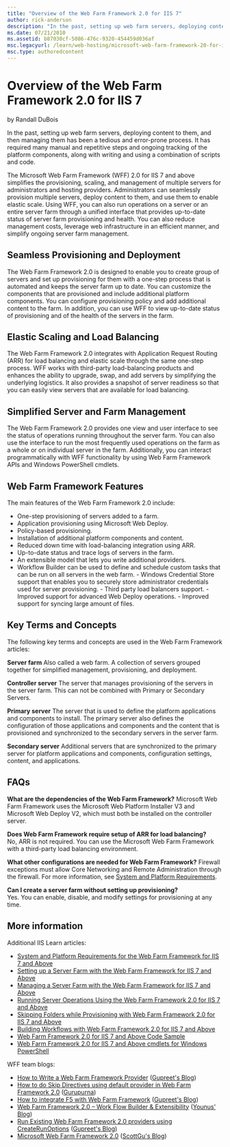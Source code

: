 ```yaml
---
title: "Overview of the Web Farm Framework 2.0 for IIS 7"
author: rick-anderson
description: "In the past, setting up web farm servers, deploying content to them, and then managing them has been a tedious and error-prone process. It has required many..."
ms.date: 07/21/2010
ms.assetid: b87030cf-5086-476c-9320-454459d036af
msc.legacyurl: /learn/web-hosting/microsoft-web-farm-framework-20-for-iis-7/overview-of-the-web-farm-framework-20-for-iis
msc.type: authoredcontent
---
```

# Overview of the Web Farm Framework 2.0 for IIS 7

by Randall DuBois

In the past, setting up web farm servers, deploying content to them, and then managing them has been a tedious and error-prone process. It has required many manual and repetitive steps and ongoing tracking of the platform components, along with writing and using a combination of scripts and code.

The Microsoft Web Farm Framework (WFF) 2.0 for IIS 7 and above simplifies the provisioning, scaling, and management of multiple servers for administrators and hosting providers. Administrators can seamlessly provision multiple servers, deploy content to them, and use them to enable elastic scale. Using WFF, you can also run operations on a server or an entire server farm through a unified interface that provides up-to-date status of server farm provisioning and health. You can also reduce management costs, leverage web infrastructure in an efficient manner, and simplify ongoing server farm management.

## Seamless Provisioning and Deployment

The Web Farm Framework 2.0 is designed to enable you to create group of servers and set up provisioning for them with a one-step process that is automated and keeps the server farm up to date. You can customize the components that are provisioned and include additional platform components. You can configure provisioning policy and add additional content to the farm. In addition, you can use WFF to view up-to-date status of provisioning and of the health of the servers in the farm.

## Elastic Scaling and Load Balancing

The Web Farm Framework 2.0 integrates with Application Request Routing (ARR) for load balancing and elastic scale through the same one-step process. WFF works with third-party load-balancing products and enhances the ability to upgrade, swap, and add servers by simplifying the underlying logistics. It also provides a snapshot of server readiness so that you can easily view servers that are available for load balancing.

## Simplified Server and Farm Management

The Web Farm Framework 2.0 provides one view and user interface to see the status of operations running throughout the server farm. You can also use the interface to run the most frequently used operations on the farm as a whole or on individual server in the farm. Additionally, you can interact programmatically with WFF functionality by using Web Farm Framework APIs and Windows PowerShell cmdlets.

## Web Farm Framework Features

The main features of the Web Farm Framework 2.0 include:

- One-step provisioning of servers added to a farm.
- Application provisioning using Microsoft Web Deploy.
- Policy-based provisioning.
- Installation of additional platform components and content.
- Reduced down time with load-balancing integration using ARR.
- Up-to-date status and trace logs of servers in the farm.
- An extensible model that lets you write additional providers.
- Workflow Builder can be used to define and schedule custom tasks that can be run on all servers in the web farm. - Windows Credential Store support that enables you to securely store administrator credentials used for server provisioning. - Third party load balancers support. - Improved support for advanced Web Deploy operations. - Improved support for syncing large amount of files.

## Key Terms and Concepts

The following key terms and concepts are used in the Web Farm Framework articles:

**Server farm** Also called a web farm. A collection of servers grouped together for simplified management, provisioning, and deployment.

**Controller server** The server that manages provisioning of the servers in the server farm. This can not be combined with Primary or Secondary Servers.

**Primary server** The server that is used to define the platform applications and components to install. The primary server also defines the configuration of those applications and components and the content that is provisioned and synchronized to the secondary servers in the server farm.

**Secondary server** Additional servers that are synchronized to the primary server for platform applications and components, configuration settings, content, and applications.

## FAQs

**What are the dependencies of the Web Farm Framework?** Microsoft Web Farm Framework uses the  Microsoft Web Platform Installer V3 and  Microsoft Web Deploy V2, which must both be installed on the controller server.

**Does Web Farm Framework require setup of ARR for load balancing?**  
No, ARR is not required. You can use the Microsoft Web Farm Framework with a third-party load balancing environment.

**What other configurations are needed for Web Farm Framework?** Firewall exceptions must allow Core Networking and Remote Administration through the firewall. For more information, see [System and Platform Requirements](system-and-platform-requirements-for-the-web-farm-framework-20-for-iis.md).

**Can I create a server farm without setting up provisioning?**  
Yes. You can enable, disable, and modify settings for provisioning at any time.

## More information

Additional IIS Learn articles:

- [System and Platform Requirements for the Web Farm Framework for IIS 7 and Above](system-and-platform-requirements-for-the-web-farm-framework-20-for-iis.md)
- [Setting up a Server Farm with the Web Farm Framework for IIS 7 and Above](setting-up-a-server-farm-with-the-web-farm-framework-20-for-iis.md)
- [Managing a Server Farm with the Web Farm Framework for IIS 7 and Above](provisioning-a-server-farm-with-the-web-farm-framework-20-for-iis.md)
- [Running Server Operations Using the Web Farm Framework 2.0 for IIS 7 and Above](running-server-operations-using-the-web-farm-framework-20-for-iis.md)
- [Skipping Folders while Provisioning with Web Farm Framework 2.0 for IIS 7 and Above](skipping-folders-while-provisioning-with-web-farm-framework-20-for-iis.md)
- [Building Workflows with Web Farm Framework 2.0 for IIS 7 and Above](building-workflows-with-web-farm-framework-20-for-iis.md)
- [Web Farm Framework 2.0 for IIS 7 and Above Code Sample](web-farm-framework-20-for-iis-code-sample.md)
- [Web Farm Framework 2.0 for IIS 7 and Above cmdlets for Windows PowerShell](web-farm-framework-20-for-iis-cmdlets-for-windows-powershell.md)

WFF team blogs:

- [How to Write a Web Farm Framework Provider](https://blogs.iis.net/gursing/archive/2010/09/06/how-to-write-a-web-farm-framework-provider.aspx) ([Gupreet's Blog](https://blogs.iis.net/gursing/default.aspx))
- [How to do Skip Directives using default provider in Web Farm Framework 2.0](https://blogs.iis.net/gurupurna/archive/2011/01/25/how-to-do-skip-directives-using-default-provider-in-web-farm-framework-2-0-wff-2-0-by-changing-the-applicationhost-config.aspx) ([Gurupurna](https://blogs.iis.net/gurupurna/default.aspx))
- [How to integrate F5 with Web Farm Framework](https://blogs.iis.net/gursing/archive/2011/01/21/how-to-integrate-f5-with-web-farm-framework.aspx) ([Gupreet's Blog](https://blogs.iis.net/gursing/default.aspx))
- [Web Farm Framework 2.0 – Work Flow Builder &amp; Extensibility](https://blogs.iis.net/yaftab/archive/2011/01/27/web-farm-framework-2-0-work-flow-builder-amp-extensibility.aspx) ([Younus' Blog](https://blogs.iis.net/yaftab/default.aspx))
- [Run Existing Web Farm Framework 2.0 providers using CreateRunOptions](https://blogs.iis.net/gursing/archive/2010/10/04/run-existing-web-farm-framework-2-0-provider-using-createrunoptions.aspx) ([Gupreet's Blog](https://blogs.iis.net/gursing/default.aspx))
- [Microsoft Web Farm Framework 2.0](https://weblogs.asp.net/scottgu/archive/2011/01/20/microsoft-web-farm-framework-2-0.aspx) ([ScottGu's Blog](https://weblogs.asp.net/scottgu/default.aspx))
